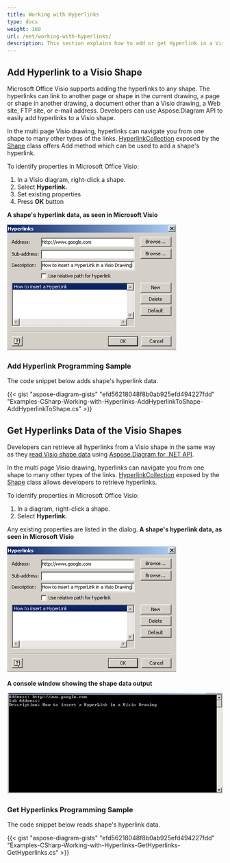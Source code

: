 ```yaml
---
title: Working with Hyperlinks
type: docs
weight: 160
url: /net/working-with-hyperlinks/
description: This section explains how to add or get Hyperlink in a Visio Shape with Aspose.Diagram.
---
```


## **Add Hyperlink to a Visio Shape**
Microsoft Office Visio supports adding the hyperlinks to any shape. The hyperlinks can link to another page or shape in the current drawing, a page or shape in another drawing, a document other than a Visio drawing, a Web site, FTP site, or e-mail address. Developers can use Aspose.Diagram API to easily add hyperlinks to a Visio shape.

In the multi page Visio drawing, hyperlinks can navigate you from one shape to many other types of the links. [HyperlinkCollection](http://www.aspose.com/api/net/diagram/aspose.diagram/hyperlinkcollection) exposed by the [Shape](http://www.aspose.com/api/net/diagram/aspose.diagram/shape) class offers Add method which can be used to add a shape's hyperlink.

To identify properties in Microsoft Office Visio:

1. In a Visio diagram, right-click a shape.
1. Select **Hyperlink.**
1. Set existing properties
1. Press **OK** button

**A shape's hyperlink data, as seen in Microsoft Visio**

![todo:image_alt_text](working-with-hyperlinks_1.png)
### **Add Hyperlink Programming Sample**
The code snippet below adds shape's hyperlink data.

{{< gist "aspose-diagram-gists" "efd56218048f8b0ab925efd494227fdd" "Examples-CSharp-Working-with-Hyperlinks-AddHyperlinkToShape-AddHyperlinkToShape.cs" >}}
## **Get Hyperlinks Data of the Visio Shapes**
Developers can retrieve all hyperlinks from a Visio shape in the same way as they [read Visio shape data](https://docs.aspose.com/diagram/net/load-or-create-a-visio-drawing/) using [Aspose.Diagram for .NET API](https://products.aspose.com/diagram/net/).

In the multi page Visio drawing, hyperlinks can navigate you from one shape to many other types of the links. [HyperlinkCollection](http://www.aspose.com/api/net/diagram/aspose.diagram/hyperlinkcollection) exposed by the [Shape](http://www.aspose.com/api/net/diagram/aspose.diagram/shape) class allows developers to retrieve hyperlinks.

To identify properties in Microsoft Office Visio:

1. In a diagram, right-click a shape.
1. Select **Hyperlink.**

Any existing properties are listed in the dialog.
**A shape's hyperlink data, as seen in Microsoft Visio**

![todo:image_alt_text](working-with-hyperlinks_1.png)

**A console window showing the shape data output**

![todo:image_alt_text](working-with-hyperlinks_3.png)
### **Get Hyperlinks Programming Sample**
The code snippet below reads shape's hyperlink data.

{{< gist "aspose-diagram-gists" "efd56218048f8b0ab925efd494227fdd" "Examples-CSharp-Working-with-Hyperlinks-GetHyperlinks-GetHyperlinks.cs" >}}

